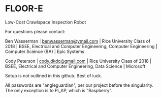 # FLOOR-E
Low-Cost Crawlspace Inspection Robot

For questions please contact:

Ben Wasserman | benwasserman@ymail.com | Rice University Class of 2018 | BSEE, Electrical and Computer Engineering, Computer Engineering | Computer Science (BA) | Epic Systems

Cody Peterson | cody.dkdc@gmail.com | Rice University Class of 2018 | BSEE, Electrical and Computer Engineering, Data Science | Microsoft

Setup is not outlined in this github. Best of luck. 

All passwords are "angleguardian", per our project before the singularity. The only exception is to Pi_AP, which is "Raspberry".
